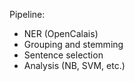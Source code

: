 Pipeline:
- NER (OpenCalais)
- Grouping and stemming
- Sentence selection
- Analysis (NB, SVM, etc.)

